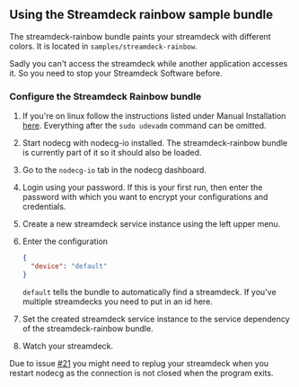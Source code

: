 ## Using the Streamdeck rainbow sample bundle

The streamdeck-rainbow bundle paints your streamdeck with different colors. It is located in `samples/streamdeck-rainbow`.

Sadly you can't access the streamdeck while another application accesses it. So you need to stop your Streamdeck Software before.

### Configure the Streamdeck Rainbow bundle

1. If you're on linux follow the instructions listed under Manual Installation [here](https://github.com/timothycrosley/streamdeck-ui/blob/master/README.md). Everything after the `sudo udevadm` command can be omitted.

2. Start nodecg with nodecg-io installed. The streamdeck-rainbow bundle is currently part of it so it should also be loaded.

3. Go to the `nodecg-io` tab in the nodecg dashboard.

4. Login using your password. If this is your first run, then enter the password with which you want to encrypt your configurations and credentials.

5. Create a new streamdeck service instance using the left upper menu.

6. Enter the configuration

   ```json
   {
     "device": "default"
   }
   ```

   `default` tells the bundle to automatically find a streamdeck. If you've multiple streamdecks you need to put in an id here.

7. Set the created streamdeck service instance to the service dependency of the streamdeck-rainbow bundle.

8. Watch your streamdeck.

Due to issue [#21](https://github.com/codeoverflow-org/nodecg-io/issues/21) you might need to replug your streamdeck when you restart nodecg as the connection is not closed when the program exits.
